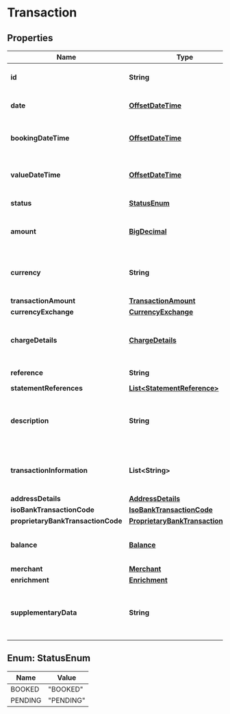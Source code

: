 
# Transaction

## Properties
Name | Type | Description | Notes
------------ | ------------- | ------------- | -------------
**id** | **String** | Transaction Id returned by the institution if present |  [optional]
**date** | [**OffsetDateTime**](OffsetDateTime.md) | Transaction date as defined by the institution |  [optional]
**bookingDateTime** | [**OffsetDateTime**](OffsetDateTime.md) | Date and (if available) time that transaction is posted |  [optional]
**valueDateTime** | [**OffsetDateTime**](OffsetDateTime.md) | The actual or expected date and time transaction is cleared |  [optional]
**status** | [**StatusEnum**](#StatusEnum) | The status of the transaction |  [optional]
**amount** | [**BigDecimal**](BigDecimal.md) | Deprecated. Use the amount value in &#x60;transactionAmount&#x60; instead |  [optional]
**currency** | **String** | Deprecated. Use the currency value in &#x60;transactionAmount&#x60; instead |  [optional]
**transactionAmount** | [**TransactionAmount**](TransactionAmount.md) |  |  [optional]
**currencyExchange** | [**CurrencyExchange**](CurrencyExchange.md) |  |  [optional]
**chargeDetails** | [**ChargeDetails**](ChargeDetails.md) | If present, contains details of any charges applied during this transaction |  [optional]
**reference** | **String** | Transaction reference |  [optional]
**statementReferences** | [**List&lt;StatementReference&gt;**](StatementReference.md) |  |  [optional]
**description** | **String** | Unstructured text containing details of the transaction. Usage varies according to the institution |  [optional]
**transactionInformation** | **List&lt;String&gt;** | Further information related to the transaction. Usage varies according to the institution |  [optional]
**addressDetails** | [**AddressDetails**](AddressDetails.md) |  |  [optional]
**isoBankTransactionCode** | [**IsoBankTransactionCode**](IsoBankTransactionCode.md) |  |  [optional]
**proprietaryBankTransactionCode** | [**ProprietaryBankTransactionCode**](ProprietaryBankTransactionCode.md) |  |  [optional]
**balance** | [**Balance**](Balance.md) | Running account balance after transaction has been applied |  [optional]
**merchant** | [**Merchant**](Merchant.md) | Merchant details |  [optional]
**enrichment** | [**Enrichment**](Enrichment.md) | Enrichment |  [optional]
**supplementaryData** | **String** | Additional information that can not be captured in the structured fields and/or any other specific block. |  [optional]


<a name="StatusEnum"></a>
## Enum: StatusEnum
Name | Value
---- | -----
BOOKED | &quot;BOOKED&quot;
PENDING | &quot;PENDING&quot;



